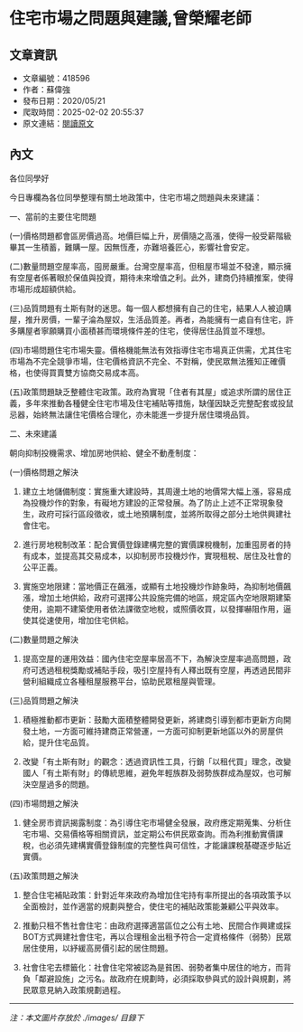 # 住宅市場之問題與建議,曾榮耀老師

## 文章資訊
- 文章編號：418596
- 作者：蘇偉強
- 發布日期：2020/05/21
- 爬取時間：2025-02-02 20:55:37
- 原文連結：[閱讀原文](https://real-estate.get.com.tw/Columns/detail.aspx?no=418596)

## 內文
各位同學好

今日專欄為各位同學整理有關土地政策中，住宅市場之問題與未來建議：

一、當前的主要住宅問題

(一)價格問題都會區房價過高。地價巨幅上升，房價隨之高漲，使得一般受薪階級畢其一生積蓄，難購一屋。因無恆產，亦難培養匠心，影響社會安定。

(二)數量問題空屋率高，囤房嚴重。台灣空屋率高，但租屋市場並不發達，顯示擁有空屋者係著眼於保值與投資，期待未來增值之利。此外，建商仍持續推案，使得市場形成超額供給。

(三)品質問題有土斯有財的迷思。每一個人都想擁有自己的住宅，結果人人被迫購屋，推升房價，一輩子淪為屋奴，生活品質差。再者，為能擁有一處自有住宅，許多購屋者寧願購買小面積甚而環境條件差的住宅，使得居住品質並不理想。

(四)市場問題住宅市場失靈。價格機能無法有效指導住宅市場真正供需，尤其住宅市場為不完全競爭市場，住宅價格資訊不完全、不對稱，使民眾無法獲知正確價格，也使得買賣雙方協商交易成本高。

(五)政策問題缺乏整體住宅政策。政府為實現「住者有其屋」或追求所謂的居住正義，多年來推動各種健全住宅市場及住宅補貼等措施，缺僅因缺乏完整配套或投鼠忌器，始終無法讓住宅價格合理化，亦未能進一步提升居住環境品質。

二、未來建議

朝向抑制投機需求、增加房地供給、健全不動產制度：

(一)價格問題之解決

1. 建立土地儲備制度：實施重大建設時，其周邊土地的地價常大幅上漲，容易成為投機炒作的對象，有礙地方建設的正常發展。為了防止上述不正常現象發生，政府可採行區段徵收，或土地預購制度，並將所取得之部分土地供興建社會住宅。

2. 進行房地稅制改革：配合實價登錄建構完整的實價課稅機制，加重囤房者的持有成本，並提高其交易成本，以抑制房市投機炒作，實現租稅、居住及社會的公平正義。

3. 實施空地限建：當地價正在飆漲，或顯有土地投機炒作跡象時，為抑制地價飆漲，增加土地供給，政府可選擇公共設施完備的地區，規定區內空地限期建築使用，逾期不建築使用者依法課徵空地稅，或照價收買，以發揮嚇阻作用，逼使其從速使用，增加住宅供給。

(二)數量問題之解決

1. 提高空屋的運用效益：國內住宅空屋率居高不下，為解決空屋率過高問題，政府可透過租稅獎勵或補貼手段，吸引空屋持有人釋出既有空屋，再透過民間非營利組織成立各種租屋服務平台，協助民眾租屋與管理。

(三)品質問題之解決

1. 積極推動都市更新：鼓勵大面積整體開發更新，將建商引導到都市更新方向開發土地，一方面可維持建商正常營運，一方面可抑制更新地區以外的房屋供給，提升住宅品質。

2. 改變「有土斯有財」的觀念：透過資訊性工具，行銷「以租代買」理念，改變國人「有土斯有財」的傳統思維，避免年輕族群及弱勢族群成為屋奴，也可解決空屋過多的問題。

(四)市場問題之解決

1. 健全房市資訊揭露制度：為引導住宅市場健全發展，政府應定期蒐集、分析住宅市場、交易價格等相關資訊，並定期公布供民眾查詢。而為利推動實價課稅，也必須先建構實價登錄制度的完整性與可信性，才能讓課稅基礎逐步貼近實價。

(五)政策問題之解決

1. 整合住宅補貼政策：針對近年來政府為增加住宅持有率所提出的各項政策予以全面檢討，並作適當的規劃與整合，使住宅的補貼政策能兼顧公平與效率。

2. 推動只租不售社會住宅：由政府選擇適當區位之公有土地、民間合作興建或採BOT方式興建社會住宅，再以合理租金出租予符合一定資格條件（弱勢）民眾居住使用，以紓緩高房價引起的居住問題。

3. 社會住宅去標籤化：社會住宅常被認為是貧困、弱勢者集中居住的地方，而背負「鄰避設施」之污名。故政府在規劃時，必須採取參與式的設計與規劃，將民眾意見納入政策規劃過程。

---
*注：本文圖片存放於 ./images/ 目錄下*
